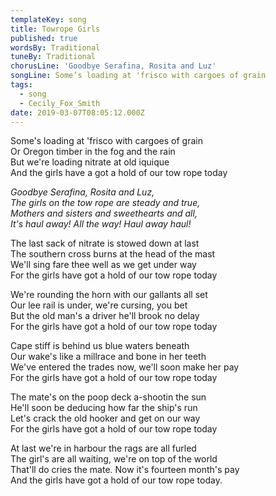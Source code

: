 ```yaml
---
templateKey: song
title: Towrope Girls
published: true
wordsBy: Traditional
tuneBy: Traditional
chorusLine: 'Goodbye Serafina, Rosita and Luz'
songLine: Some’s loading at 'frisco with cargoes of grain
tags:
  - song
  - Cecily_Fox_Smith
date: 2019-03-07T08:05:12.000Z
---
```

Some's loading at 'frisco with cargoes of grain\
Or Oregon timber in the fog and the rain\
But we're loading nitrate at old iquique\
And the girls have a got a hold of our tow rope today

_Goodbye Serafina, Rosita and Luz,_\
_The girls on the tow rope are steady and true,_\
_Mothers and sisters and sweethearts and all,_\
_It's haul away! All the way! Haul away haul!_

The last sack of nitrate is stowed down at last\
The southern cross burns at the head of the mast\
We'll sing fare thee well as we get under way\
For the girls have got a hold of our tow rope today

We're rounding the horn with our gallants all set\
Our lee rail is under, we're cursing, you bet\
But the old man's a driver he'll brook no delay\
For the girls have got a hold of our tow rope today

Cape stiff is behind us blue waters beneath\
Our wake's like a millrace and bone in her teeth\
We've entered the trades now, we'll soon make her pay\
For the girls have got a hold of our tow rope today

The mate's on the poop deck a-shootin the sun\
He'll soon be deducing how far the ship's run\
Let's crack the old hooker and get on our way\
For the girls have got a hold of our tow rope today

At last we're in harbour the rags are all furled\
The girl's are all waiting, we're on top of the world\
That'll do cries the mate. Now it's fourteen month's pay\
And the girls have got a hold of our tow rope today.
